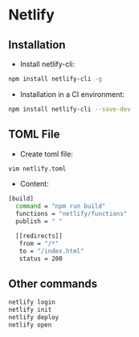 # Netlify

## Installation

- Install netlify-cli:

```bash
npm install netlify-cli -g
```
- Installation in a CI environment:

```bash
npm install netlify-cli --save-dev
```

## TOML File

- Create toml file:

```bash
vim netlify.toml
```

- Content:

```bash
[build]
  command = "npm run build"
  functions = "netlify/functions"
  publish = " "

  [[redirects]]
   from = "/*"
   to = "/index.html"
   status = 200
```

## Other commands

```bash
netlify login
netlify init
netlify deploy
netlify open
```

